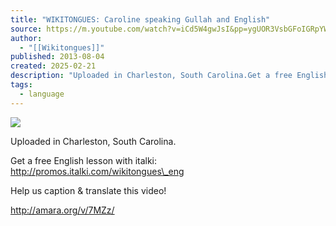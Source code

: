 ```yaml
---
title: "WIKITONGUES: Caroline speaking Gullah and English"
source: https://m.youtube.com/watch?v=iCd5W4gwJsI&pp=ygUOR3VsbGFoIGRpYWxlY3Q%3D
author:
  - "[[Wikitongues]]"
published: 2013-08-04
created: 2025-02-21
description: "Uploaded in Charleston, South Carolina.Get a free English lesson with italki: http://promos.italki.com/wikitongues_engHelp us caption & translate this video!http://amara.org/v/7MZz/"
tags:
  - language
---
```

![](https://www.youtube.com/watch?v=iCd5W4gwJsI)  

Uploaded in Charleston, South Carolina.  
  
Get a free English lesson with italki: http://promos.italki.com/wikitongues\_eng  
  
Help us caption & translate this video!  
  
http://amara.org/v/7MZz/